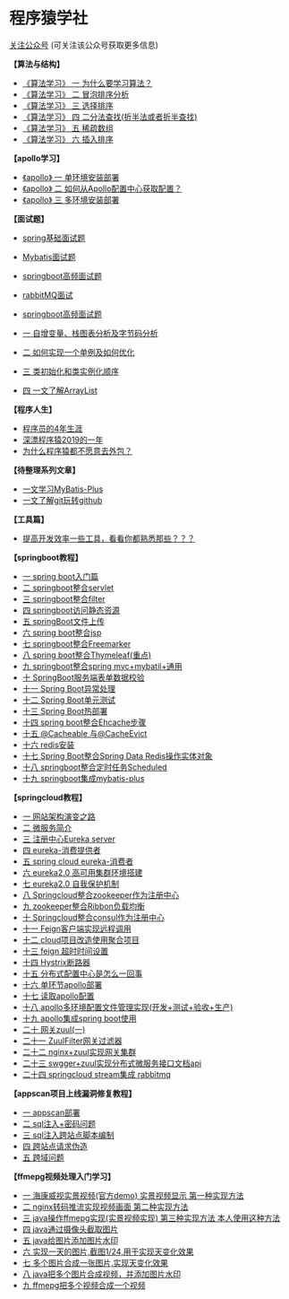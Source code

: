 # 程序猿学社

[关注公众号](https://mp.weixin.qq.com/mp/profile_ext?action=home&__biz=MzI1MjEyMjMzNA==#wechat_redirect)
(可关注该公众号获取更多信息)

**【算法与结构】**
- [《算法学习》 一 为什么要学习算法？](https://mp.weixin.qq.com/s/xV3O-Nb9M5wyKw12hme-7g)
- [《算法学习》 二 冒泡排序分析](https://mp.weixin.qq.com/s/n8io7b_m6BvwDFoywrzgrA)
- [《算法学习》 三 选择排序](https://mp.weixin.qq.com/s/HfC5NTtBhCq9wKf9rx5PpA)
- [《算法学习》 四 二分法查找(折半法或者折半查找)](https://mp.weixin.qq.com/s/PiNeuCEsqHdE9qK8YAP0YQ)
- [《算法学习》 五 稀疏数组](https://mp.weixin.qq.com/s/QWj6-wU66Z6Iej40rxXCcw)
- [《算法学习》 六 插入排序](https://mp.weixin.qq.com/s/m_cWL9rUz-gKLLytXb8Cbw)


**【apollo学习】**
- [《apollo》 一 单环境安装部署](https://mp.weixin.qq.com/s/GPr8_sF96do-_5-t2KDhWw)
- [《apollo》 二 如何从Apollo配置中心获取配置？](https://mp.weixin.qq.com/s/2okbI16Hm36dVV7ob04Lrw)
- [《apollo》 三 多环境安装部署](https://mp.weixin.qq.com/s/GPr8_sF96do-_5-t2KDhWw)


**【面试题】**
- [spring基础面试题](https://mp.weixin.qq.com/s/TaA7jW5AfDSKsTVZ6XVo9A)
- [ Mybatis面试题](https://mp.weixin.qq.com/s/awAw22kH6cIOY3IX035d4A)
- [springboot高频面试题](https://mp.weixin.qq.com/s/8zyEZPTz-pSamh21LLVyiQ)
- [rabbitMQ面试](https://blog.csdn.net/qq_16855077/article/details/103778961)
- [springboot高频面试题](https://mp.weixin.qq.com/s/8zyEZPTz-pSamh21LLVyiQ)


- [一 自增变量、栈图表分析及字节码分析](https://mp.weixin.qq.com/s/z4tXxorLqt2tSnUpt4qeDg)
- [二 如何实现一个单例及如何优化](https://mp.weixin.qq.com/s/ABsGQqNrdSgTajqlcBXIvQ)
- [三 类初始化和类实例化顺序](https://mp.weixin.qq.com/s/LdkSc3wg5J1YuF5-2qRL4g)
- [四 一文了解ArrayList](https://mp.weixin.qq.com/s/6MMyQyB2wUPYbQ8-w2e1aw)


**【程序人生】**
- [程序员的4年生涯](https://mp.weixin.qq.com/s/iBjDj221miYgmnSmZvp8eQ)
- [深漂程序猿2019的一年](https://mp.weixin.qq.com/s/uCcMjC1O0H1dUHZ-y8oyjg)
- [为什么程序猿都不愿意去外包？](https://mp.weixin.qq.com/s/fc86hLuduLO4v8ONqLaZcg)

**【待整理系列文章】**
- [一文学习MyBatis-Plus](https://mp.weixin.qq.com/s/FLU8jxZUjlsCjbipvDcnEA)
- [一文了解git玩转github](https://mp.weixin.qq.com/s/Nj5QoLp-CcGt4UEJDZMUfA)

**【工具篇】**
- [提高开发效率一些工具，看看你都熟悉那些？？？](https://mp.weixin.qq.com/s/dVIOihWaF4rtuAkJGdnCiQ)


**【springboot教程】**
- [一 spring boot入门篇](https://blog.csdn.net/qq_16855077/article/details/84850561)
- [二 springboot整合servlet](https://blog.csdn.net/qq_16855077/article/details/84869949)
- [三 springboot整合filter](https://blog.csdn.net/qq_16855077/article/details/84873950)
- [四 springboot访问静态资源](https://blog.csdn.net/qq_16855077/article/details/84876309)
- [五 springBoot文件上传](https://blog.csdn.net/qq_16855077/article/details/84880775)
- [六 spring boot整合jsp](https://blog.csdn.net/qq_16855077/article/details/84883016)
- [七 springboot整合Freemarker](https://blog.csdn.net/qq_16855077/article/details/84940256)
- [八 spring boot整合Thymeleaf(重点)](https://blog.csdn.net/qq_16855077/article/details/84941707)
- [九 springboot整合spring mvc+mybatil+通用](https://blog.csdn.net/qq_16855077/article/details/84957747)
- [十 SpringBoot服务端表单数据校验](https://blog.csdn.net/qq_16855077/article/details/84968919)
- [十一 Spring Boot异常处理](https://blog.csdn.net/qq_16855077/article/details/84972810)
- [十二 Spring Boot单元测试](https://blog.csdn.net/qq_16855077/article/details/84973919)
- [十三 Spring Boot热部署](https://blog.csdn.net/qq_16855077/article/details/84974093)
- [十四 spring boot整合Ehcache步骤](https://blog.csdn.net/qq_16855077/article/details/84974214)
- [十五 @Cacheable 与@CacheEvict](https://blog.csdn.net/qq_16855077/article/details/84976991)
- [十六 redis安装](https://blog.csdn.net/qq_16855077/article/details/84983292)
- [十七 Spring Boot整合Spring Data Redis操作实体对象](https://blog.csdn.net/qq_16855077/article/details/85000744)
- [十八 springboot整合定时任务Scheduled](https://blog.csdn.net/qq_16855077/article/details/85007533)
- [十九 springboot集成mybatis-plus](https://blog.csdn.net/qq_16855077/article/details/104151231)


**【springcloud教程】**
- [一 网站架构演变之路](https://blog.csdn.net/qq_16855077/article/details/93618390)
- [二 微服务简介](https://blog.csdn.net/qq_16855077/article/details/90605665)
- [三 注册中心Eureka server](https://blog.csdn.net/qq_16855077/article/details/90752257)
- [四 eureka-消费提供者](https://blog.csdn.net/qq_16855077/article/details/90770291)
- [五 spring cloud eureka-消费者](https://blog.csdn.net/qq_16855077/article/details/95460975)
- [六 eureka2.0 高可用集群环境搭建](https://blog.csdn.net/qq_16855077/article/details/95940638)
- [七 eureka2.0 自我保护机制](https://blog.csdn.net/qq_16855077/article/details/96115348)
- [八 Springcloud整合zookeeper作为注册中心](https://blog.csdn.net/qq_16855077/article/details/96840346)
- [九 zookeeper整合Ribbon负载均衡](https://blog.csdn.net/qq_16855077/article/details/96872207)
- [十 Springcloud整合consul作为注册中心](https://blog.csdn.net/qq_16855077/article/details/96966019)
- [十一 Feign客户端实现远程调用](https://blog.csdn.net/qq_16855077/article/details/96995189)
- [十二 cloud项目改造使用聚合项目](https://blog.csdn.net/qq_16855077/article/details/97249508)
- [十三 feign 超时时间设置](https://blog.csdn.net/qq_16855077/article/details/99288704)
- [十四 Hystrix断路器](https://blog.csdn.net/qq_16855077/article/details/99857355)
- [十五 分布式配置中心是怎么一回事](https://blog.csdn.net/qq_16855077/article/details/101065043)
- [十六 单环节apollo部署](https://blog.csdn.net/qq_16855077/article/details/103183899)
- [十七 读取apollo配置](https://blog.csdn.net/qq_16855077/article/details/103197221)
- [十八 apollo多环境配置文件管理实现(开发+测试+验收+生产)](https://blog.csdn.net/qq_16855077/article/details/103270658)
- [十九 apollo集成spring boot使用](https://blog.csdn.net/qq_16855077/article/details/103260251)
- [二十 网关zuul(一)](https://blog.csdn.net/qq_16855077/article/details/102960033)
- [二十一 ZuulFilter网关过滤器](https://blog.csdn.net/qq_16855077/article/details/102977930)
- [二十二 nginx+zuul实现网关集群](https://blog.csdn.net/qq_16855077/article/details/103087565)
- [二十三 swgger+zuul实现分布式微服务接口文档api](https://blog.csdn.net/qq_16855077/article/details/103147183)
- [二十四 springcloud stream集成 rabbitmq](https://blog.csdn.net/qq_16855077/article/details/103370281)


**【appscan项目上线漏洞修复教程】**
- [一 appscan部署](https://blog.csdn.net/qq_16855077/article/details/100114764)
- [二 sql注入+密码问题](https://blog.csdn.net/qq_16855077/article/details/84850561)
- [三 sql注入跨站点脚本编制](https://blog.csdn.net/qq_16855077/article/details/84850561)
- [四 跨站点请求伪造](https://blog.csdn.net/qq_16855077/article/details/84850561)
- [五 跨域问题](https://blog.csdn.net/qq_16855077/article/details/84850561)



**【ffmepg视频处理入门学习】**
- [一 海康威视实景视频(官方demo) 实景视频显示 第一种实现方法](https://blog.csdn.net/qq_16855077/article/details/89374261)
- [二 nginx转码推流实现视频画面  第二种实现方法](https://blog.csdn.net/qq_16855077/article/details/89839708)
- [三 java操作ffmepg实现(实景视频实现) 第三种实现方法 本人使用这种方法](https://blog.csdn.net/qq_16855077/article/details/90208256)
- [四 java通过摄像头截取图片](https://blog.csdn.net/qq_16855077/article/details/90207118)
- [五 java给图片添加图片水印](https://blog.csdn.net/qq_16855077/article/details/90238575)
- [六 实现一天的图片,截图1/24,用于实现天变化效果](https://blog.csdn.net/qq_16855077/article/details/90378173)
- [七 多个图片合成一张图片,实现天变化效果](https://blog.csdn.net/qq_16855077/article/details/90408532)
- [八 java把多个图片合成视频，并添加图片水印](https://blog.csdn.net/qq_16855077/article/details/90239644)
- [九 ffmepg把多个视频合成一个视频](https://blog.csdn.net/qq_16855077/article/details/90265073)




